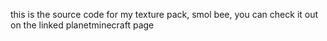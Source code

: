 this is the source code for my texture pack, smol bee, you can check it out on the linked planetminecraft page
